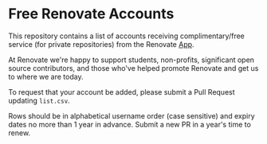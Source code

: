 # Free Renovate Accounts

This repository contains a list of accounts receiving complimentary/free service (for private repositories) from the Renovate [App](https://github.com/marketplace/renovate).

At Renovate we're happy to support students, non-profits, significant open source contributors, and those who've helped promote Renovate and get us to where we are today.

To request that your account be added, please submit a Pull Request updating `list.csv`.

Rows should be in alphabetical username order (case sensitive) and expiry dates no more than 1 year in advance. Submit a new PR in a year's time to renew.
